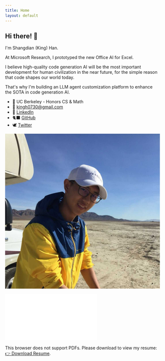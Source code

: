 ```yaml
---
title: Home
layout: default
---
```


<!-- Should be consistent with README.md -->

## Hi there! 👋

I'm Shangdian (King) Han.

At Microsoft Research, I prototyped the new Office AI for Excel.

I believe high-quality code generation AI will be the most important development for human civilization in the near future, for the simple reason that code shapes our world today.

That's why I'm building an LLM agent customization platform to enhance the SOTA in code generation AI.

- 🌱 UC Berkeley - Honors CS & Math
- 📧 <kingh0730@gmail.com>
- 👔 [LinkedIn](https://www.linkedin.com/in/kingh0730/ "Shangdian (King) Han")
- 🐈‍⬛ [GitHub](https://github.com/kingh0730 "Shangdian (King) Han")
- 🕊️ [Twitter](https://twitter.com/kingh0730/ "kingh0730")

![Me](assets/images/me.jpg)

<object data="resume/typst-cv-miku/cv_1.pdf" type="application/pdf" width="100%" height="1200px">
    <embed src="resume/typst-cv-miku/cv_1.pdf">
        <p>
            This browser does not support PDFs. Please download to view my resume:
            <a href="resume/typst-cv-miku/cv_1.pdf" target="_blank">👉 Download Resume</a>.
        </p>
    </embed>
</object>
